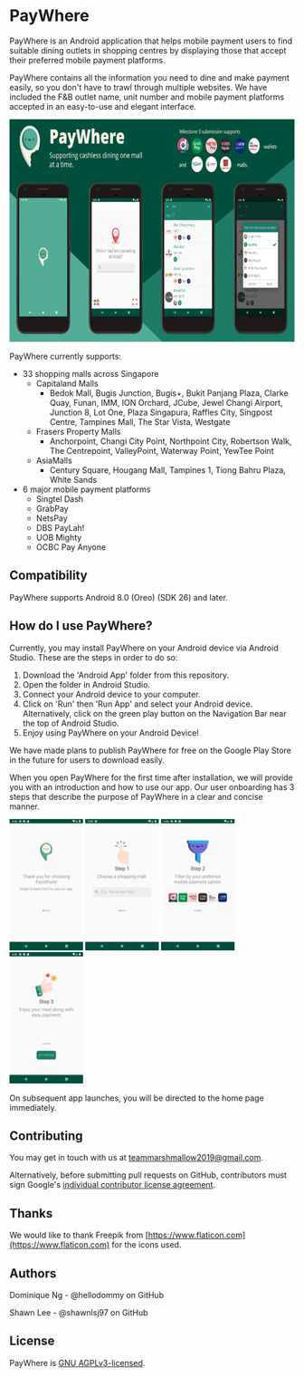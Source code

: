 # PayWhere

PayWhere is an Android application that helps mobile payment users to
find suitable dining outlets in shopping centres by displaying those
that accept their preferred mobile payment platforms.

PayWhere contains all the information you need to dine and make payment
easily, so you don't have to trawl through multiple websites. We have
included the F&B outlet name, unit number and mobile payment platforms
accepted in an easy-to-use and elegant interface.

<img src="./READMEMedia/media/image2.png" width="700" height="393" />

PayWhere currently supports:
-   33 shopping malls across Singapore
    -   Capitaland Malls
        -   Bedok Mall, Bugis Junction, Bugis+, Bukit Panjang Plaza,
            Clarke Quay, Funan, IMM, ION Orchard, JCube, Jewel Changi
            Airport, Junction 8, Lot One, Plaza Singapura, Raffles City,
            Singpost Centre, Tampines Mall, The Star Vista, Westgate
    -   Frasers Property Malls
        -   Anchorpoint, Changi City Point, Northpoint City, Robertson
            Walk, The Centrepoint, ValleyPoint, Waterway Point, YewTee
            Point
    -   AsiaMalls
        -   Century Square, Hougang Mall, Tampines 1, Tiong Bahru Plaza,
            White Sands
-   6 major mobile payment platforms
    -   Singtel Dash
    -   GrabPay
    -   NetsPay
    -   DBS PayLah!
    -   UOB Mighty
    -   OCBC Pay Anyone

## Compatibility

PayWhere supports Android 8.0 (Oreo) (SDK 26) and later.

## How do I use PayWhere?

Currently, you may install PayWhere on your Android device via Android
Studio. These are the steps in order to do so:

1.  Download the 'Android App' folder from this repository.
2.  Open the folder in Android Studio.
3.  Connect your Android device to your computer.
4.  Click on 'Run' then 'Run App' and select your Android device.
    Alternatively, click on the green play button on the Navigation Bar
    near the top of Android Studio.
5.  Enjoy using PayWhere on your Android Device!

We have made plans to publish PayWhere for free on the Google Play Store
in the future for users to download easily.

When you open PayWhere for the first time after installation, we will
provide you with an introduction and how to use our app. Our user
onboarding has 3 steps that describe the purpose of PayWhere in a clear
and concise manner.

<img src="./READMEMedia/media/image3.png" width="130" height="232" /> <img src="./READMEMedia/media/image4.png" width="130" height="232" /> <img src="./READMEMedia/media/image5.png" width="130" height="232" /> <img src="./READMEMedia/media/image6.png" width="130" height="232" />

On subsequent app launches, you will be directed to the home page
immediately.

## Contributing

You may get in touch with us at
[teammarshmallow2019\@gmail.com](mailto:teammarshmallow2019@gmail.com).

Alternatively, before submitting pull requests on GitHub, contributors
must sign Google\'s [individual contributor license
agreement](https://cla.developers.google.com/about/google-individual).

## Thanks

We would like to thank Freepik from
[https://www.flaticon.com](https://www.flaticon.com) for
the icons used.

## Authors

Dominique Ng - \@hellodommy on GitHub

Shawn Lee - \@shawnlsj97 on GitHub

## License

PayWhere is [GNU
AGPLv3-licensed](https://github.com/shawnlsj97/PayWhere/blob/master/LICENSE).
